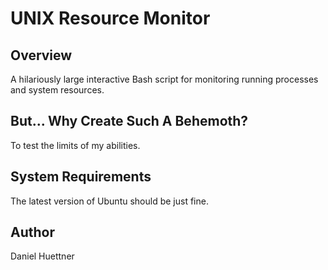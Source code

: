 # UNIX Resource Monitor

## Overview
A hilariously large interactive Bash script for monitoring running processes and system resources.

## But... Why Create Such A Behemoth?
To test the limits of my abilities.

## System Requirements
The latest version of Ubuntu should be just fine.

## Author
Daniel Huettner
